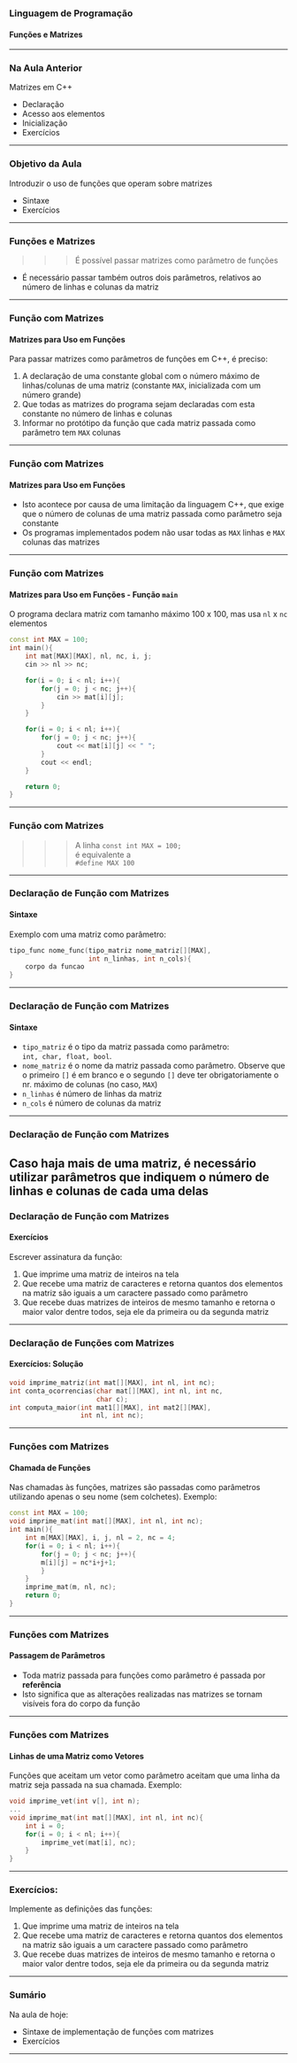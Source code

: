 ### Linguagem de Programação
#### Funções e Matrizes
---

### Na Aula Anterior

Matrizes em C++
- Declaração
- Acesso aos elementos
- Inicialização
- Exercícios
---

### Objetivo da Aula
Introduzir o uso de funções que operam sobre matrizes
- Sintaxe
- Exercícios
---

### Funções e Matrizes
>>> É possível passar matrizes como parâmetro de funções
- É necessário passar também outros dois parâmetros, relativos ao número de linhas e colunas da matriz
---

### Função com Matrizes
#### Matrizes para Uso em Funções
Para passar matrizes como parâmetros de funções em C++, é preciso:
1. A declaração de uma constante global com o número máximo de linhas/colunas de uma matriz (constante `MAX`, inicializada com um número grande)
2. Que todas as matrizes do programa sejam declaradas com esta constante no número de linhas e colunas
3. Informar no protótipo da função que cada matriz passada como parâmetro tem
`MAX` colunas
---

### Função com Matrizes
#### Matrizes para Uso em Funções
- Isto acontece por causa de uma limitação da linguagem C++, que exige que o número de colunas de uma matriz passada como parâmetro seja constante
- Os programas implementados podem não usar todas as `MAX` linhas e `MAX` colunas das matrizes
---

### Função com Matrizes
#### Matrizes para Uso em Funções - Função `main`
O programa declara matriz com tamanho máximo 100 x 100, mas usa
`nl` x `nc` elementos
```C++
const int MAX = 100;
int main(){
    int mat[MAX][MAX], nl, nc, i, j;
    cin >> nl >> nc;

    for(i = 0; i < nl; i++){
        for(j = 0; j < nc; j++){
            cin >> mat[i][j];
        }
    }

    for(i = 0; i < nl; i++){
        for(j = 0; j < nc; j++){
            cout << mat[i][j] << " ";
        }
        cout << endl;
    }

    return 0;
}
```
---

### Função com Matrizes
>>> A linha `const int MAX = 100;`<br>
>>> é equivalente a<br>
>>> `#define MAX 100`
---

### Declaração de Função com Matrizes
#### Sintaxe
Exemplo com uma matriz como parâmetro:
```C++
tipo_func nome_func(tipo_matriz nome_matriz[][MAX],
                    int n_linhas, int n_cols){
    corpo da funcao
}
```
---

### Declaração de Função com Matrizes
#### Sintaxe
- `tipo_matriz` é o tipo da matriz passada como parâmetro:<br>
  `int, char, float, bool`.
- `nome_matriz` é o nome da matriz passada como parâmetro. Observe que o
  primeiro `[]` é em branco e o segundo `[]` deve ter
  obrigatoriamente o nr. máximo de colunas (no caso, `MAX`)
- `n_linhas` é número de linhas da matriz
- `n_cols` é número de colunas da matriz
---

### Declaração de Função com Matrizes
Caso haja mais de uma matriz, é necessário utilizar parâmetros que indiquem o número de linhas e colunas de cada uma delas
---

### Declaração de Função com Matrizes
#### Exercícios
Escrever assinatura da função:
1. Que imprime uma matriz de inteiros na tela
2. Que recebe uma matriz de caracteres e retorna quantos dos elementos na matriz são iguais a um caractere passado como parâmetro
3. Que recebe duas matrizes de inteiros de mesmo tamanho e retorna o maior valor dentre todos, seja ele da primeira ou da segunda matriz
---

### Declaração de Funções com Matrizes
#### Exercícios: Solução
```C++
void imprime_matriz(int mat[][MAX], int nl, int nc);
int conta_ocorrencias(char mat[][MAX], int nl, int nc,
                      char c);
int computa_maior(int mat1[][MAX], int mat2[][MAX],
                  int nl, int nc);
```
---

<!--
### Lista de Presença

<img src="https://chart.apis.google.com/chart?cht=qr&chs=300x300&chld=L%7C1&chl=https%3A%2F%2Fbit.ly%2F3GEUj4E" alt="QR Code" border="0" />

<a href="https://bit.ly/3GEUj4E"><p style="text-align:center;">https://bit.ly/3GEUj4E</p></a>

---
-->

### Funções com Matrizes
#### Chamada de Funções
Nas chamadas às funções, matrizes são passadas
como parâmetros utilizando apenas o seu nome (sem colchetes).
Exemplo:
```C++
const int MAX = 100;
void imprime_mat(int mat[][MAX], int nl, int nc);
int main(){
    int m[MAX][MAX], i, j, nl = 2, nc = 4;
    for(i = 0; i < nl; i++){
        for(j = 0; j < nc; j++){
        m[i][j] = nc*i+j+1;
        }
    }
    imprime_mat(m, nl, nc);
    return 0;
}
```
---

### Funções com Matrizes
#### Passagem de Parâmetros
- Toda matriz passada para funções como parâmetro
  é passada por **referência**
- Isto significa que as alterações realizadas nas
  matrizes se tornam visíveis fora do corpo da função
---

### Funções com Matrizes
#### Linhas de uma Matriz como Vetores
Funções que aceitam um vetor como parâmetro
aceitam que uma linha da matriz seja passada na sua chamada.
Exemplo:

```C++
void imprime_vet(int v[], int n);
...
void imprime_mat(int mat[][MAX], int nl, int nc){
    int i = 0;
    for(i = 0; i < nl; i++){
        imprime_vet(mat[i], nc);
    }
}
```
---

### Exercícios:
Implemente as definições das funções:
1. Que imprime uma matriz de inteiros na tela
2. Que recebe uma matriz de caracteres e retorna quantos dos elementos na matriz são iguais a um caractere passado como parâmetro
3. Que recebe duas matrizes de inteiros de mesmo tamanho e retorna o maior valor dentre todos, seja ele da primeira ou da segunda matriz
---

### Sumário
Na aula de hoje:
- Sintaxe de implementação de funções com matrizes
- Exercícios
---
